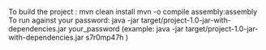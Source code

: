 To build the project :
mvn clean install
mvn -o compile assembly:assembly
To run against your password:
java -jar target/project-1.0-jar-with-dependencies.jar your_password  (example: java -jar target/project-1.0-jar-with-dependencies.jar s7r0mp47h )
